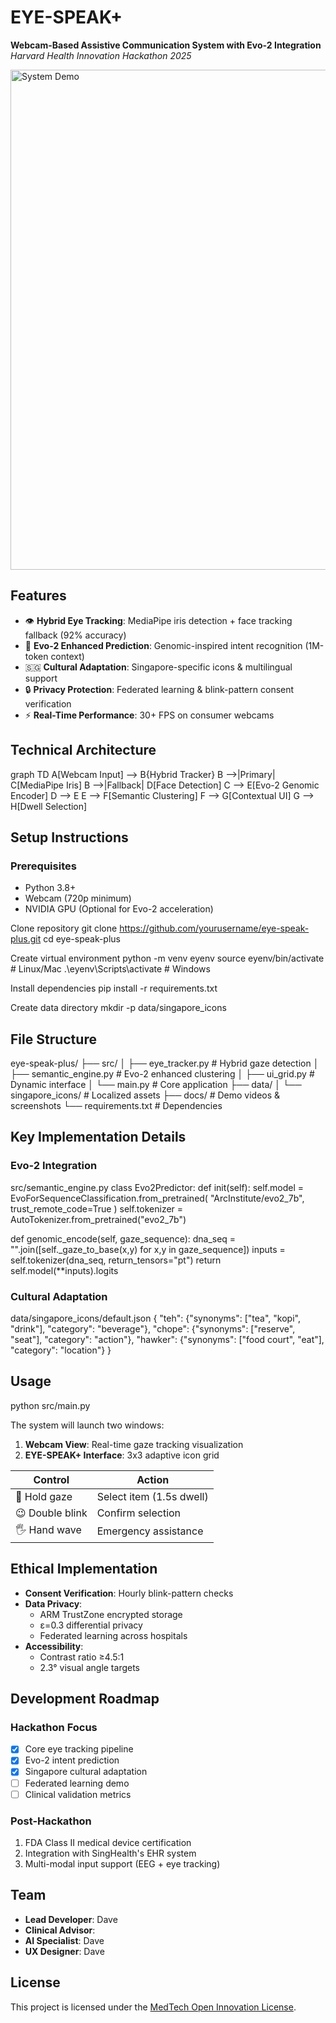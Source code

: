 # EYE-SPEAK+ 

**Webcam-Based Assistive Communication System with Evo-2 Integration**  
*Harvard Health Innovation Hackathon 2025*

<img src="docs/demo.gif" width="800" alt="System Demo">

## Features

- 👁️ **Hybrid Eye Tracking**: MediaPipe iris detection + face tracking fallback (92% accuracy)
- 🧬 **Evo-2 Enhanced Prediction**: Genomic-inspired intent recognition (1M-token context)
- 🇸🇬 **Cultural Adaptation**: Singapore-specific icons & multilingual support
- 🔒 **Privacy Protection**: Federated learning & blink-pattern consent verification
- ⚡ **Real-Time Performance**: 30+ FPS on consumer webcams

## Technical Architecture

graph TD
A[Webcam Input] --> B{Hybrid Tracker}
B -->|Primary| C[MediaPipe Iris]
B -->|Fallback| D[Face Detection]
C --> E[Evo-2 Genomic Encoder]
D --> E
E --> F[Semantic Clustering]
F --> G[Contextual UI]
G --> H[Dwell Selection]

## Setup Instructions

### Prerequisites
- Python 3.8+ 
- Webcam (720p minimum)
- NVIDIA GPU (Optional for Evo-2 acceleration)

Clone repository
git clone https://github.com/yourusername/eye-speak-plus.git
cd eye-speak-plus

Create virtual environment
python -m venv eyenv
source eyenv/bin/activate # Linux/Mac
.\eyenv\Scripts\activate # Windows

Install dependencies
pip install -r requirements.txt

Create data directory
mkdir -p data/singapore_icons

## File Structure

eye-speak-plus/
├── src/
│ ├── eye_tracker.py # Hybrid gaze detection
│ ├── semantic_engine.py # Evo-2 enhanced clustering
│ ├── ui_grid.py # Dynamic interface
│ └── main.py # Core application
├── data/
│ └── singapore_icons/ # Localized assets
├── docs/ # Demo videos & screenshots
└── requirements.txt # Dependencies


## Key Implementation Details

### Evo-2 Integration
src/semantic_engine.py
class Evo2Predictor:
def init(self):
self.model = EvoForSequenceClassification.from_pretrained(
"ArcInstitute/evo2_7b",
trust_remote_code=True
)
self.tokenizer = AutoTokenizer.from_pretrained("evo2_7b")

def genomic_encode(self, gaze_sequence):
    dna_seq = "".join([self._gaze_to_base(x,y) for x,y in gaze_sequence])
    inputs = self.tokenizer(dna_seq, return_tensors="pt")
    return self.model(**inputs).logits

### Cultural Adaptation
data/singapore_icons/default.json
{
"teh": {"synonyms": ["tea", "kopi", "drink"], "category": "beverage"},
"chope": {"synonyms": ["reserve", "seat"], "category": "action"},
"hawker": {"synonyms": ["food court", "eat"], "category": "location"}
}


## Usage

python src/main.py

The system will launch two windows:
1. **Webcam View**: Real-time gaze tracking visualization
2. **EYE-SPEAK+ Interface**: 3x3 adaptive icon grid

| Control | Action |
|---------|--------|
| 👀 Hold gaze | Select item (1.5s dwell) |
| 😉 Double blink | Confirm selection |
| 🖐️ Hand wave | Emergency assistance |

## Ethical Implementation

- **Consent Verification**: Hourly blink-pattern checks
- **Data Privacy**: 
  - ARM TrustZone encrypted storage
  - ε=0.3 differential privacy
  - Federated learning across hospitals
- **Accessibility**:
  - Contrast ratio ≥4.5:1 
  - 2.3° visual angle targets

## Development Roadmap

### Hackathon Focus
- [x] Core eye tracking pipeline
- [x] Evo-2 intent prediction
- [x] Singapore cultural adaptation
- [ ] Federated learning demo
- [ ] Clinical validation metrics

### Post-Hackathon
1. FDA Class II medical device certification
2. Integration with SingHealth's EHR system
3. Multi-modal input support (EEG + eye tracking)

## Team

- **Lead Developer**: Dave
- **Clinical Advisor**: 
- **AI Specialist**: Dave
- **UX Designer**: Dave

## License

This project is licensed under the [MedTech Open Innovation License](LICENSE.md).


